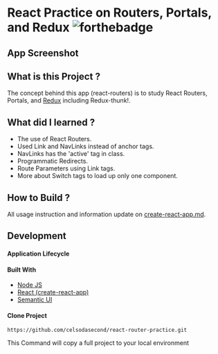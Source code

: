 # React Practice on Routers, Portals, and Redux ![forthebadge](https://badges.aleen42.com/src/react.svg)

## App Screenshot


## What is this Project ?

The concept behind this app (react-routers) is to study React Routers, Portals, and [Redux](https://redux.js.org/) including Redux-thunk!.

## What did I learned ?

- The use of React Routers.
- Used Link and NavLinks instead of anchor tags.
- NavLinks has the 'active' tag in class.
- Programmatic Redirects.
- Route Parameters using Link tags.
- More about Switch tags to load up only one component.

## How to Build ?

All usage instruction and information update on [create-react-app.md](https://github.com/celsodasecond/first-react-app/blob/master/create-react-app.md).

## Development

#### Application Lifecycle


#### Built With

- [Node JS](https://nodejs.org/en/) 
- [React (create-react-app)](https://reactjs.org/docs/create-a-new-react-app.html)
- [Semantic UI](https://semantic-ui.com/)

#### Clone Project

```shell
https://github.com/celsodasecond/react-router-practice.git
```

This Command will copy a full project to your local environment

